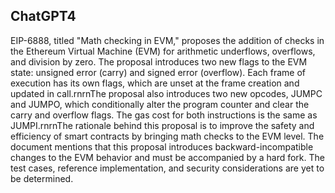 ## ChatGPT4

EIP-6888, titled "Math checking in EVM," proposes the addition of checks in the Ethereum Virtual Machine (EVM) for arithmetic underflows, overflows, and division by zero. The proposal introduces two new flags to the EVM state: unsigned error (carry) and signed error (overflow). Each frame of execution has its own flags, which are unset at the frame creation and updated in call.rnrnThe proposal also introduces two new opcodes, JUMPC and JUMPO, which conditionally alter the program counter and clear the carry and overflow flags. The gas cost for both instructions is the same as JUMPI.rnrnThe rationale behind this proposal is to improve the safety and efficiency of smart contracts by bringing math checks to the EVM level. The document mentions that this proposal introduces backward-incompatible changes to the EVM behavior and must be accompanied by a hard fork. The test cases, reference implementation, and security considerations are yet to be determined.

